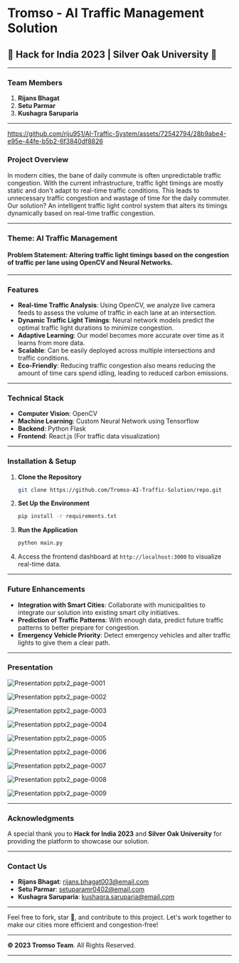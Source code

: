 # Tromso - AI Traffic Management Solution

## 🚦 Hack for India 2023 | Silver Oak University 🚦

---
### **Team Members**
1. **Rijans Bhagat**
2. **Setu Parmar**
3. **Kushagra Saruparia**
---

https://github.com/riju951/AI-Traffic-System/assets/72542794/28b9abe4-e95e-44fe-b5b2-6f3840df8826
 <!-- You should provide an actual link or path for the image. -->

### **Project Overview**
In modern cities, the bane of daily commute is often unpredictable traffic congestion. With the current infrastructure, traffic light timings are mostly static and don't adapt to real-time traffic conditions. This leads to unnecessary traffic congestion and wastage of time for the daily commuter. Our solution? An intelligent traffic light control system that alters its timings dynamically based on real-time traffic congestion.

---

### **Theme**: AI Traffic Management
#### **Problem Statement**: Altering traffic light timings based on the congestion of traffic per lane using OpenCV and Neural Networks.

---

### **Features**
* **Real-time Traffic Analysis**: Using OpenCV, we analyze live camera feeds to assess the volume of traffic in each lane at an intersection.
* **Dynamic Traffic Light Timings**: Neural network models predict the optimal traffic light durations to minimize congestion.
* **Adaptive Learning**: Our model becomes more accurate over time as it learns from more data.
* **Scalable**: Can be easily deployed across multiple intersections and traffic conditions.
* **Eco-Friendly**: Reducing traffic congestion also means reducing the amount of time cars spend idling, leading to reduced carbon emissions.

---

### **Technical Stack**
* **Computer Vision**: OpenCV
* **Machine Learning**: Custom Neural Network using Tensorflow
* **Backend**: Python Flask
* **Frontend**: React.js (For traffic data visualization)

---

### **Installation & Setup**
1. **Clone the Repository**
   ```sh
   git clone https://github.com/Tromso-AI-Traffic-Solution/repo.git
   ```

2. **Set Up the Environment**
   ```sh
   pip install -r requirements.txt
   ```

3. **Run the Application**
   ```sh
   python main.py
   ```

4. Access the frontend dashboard at `http://localhost:3000` to visualize real-time data.

---

### **Future Enhancements**
* **Integration with Smart Cities**: Collaborate with municipalities to integrate our solution into existing smart city initiatives.
* **Prediction of Traffic Patterns**: With enough data, predict future traffic patterns to better prepare for congestion.
* **Emergency Vehicle Priority**: Detect emergency vehicles and alter traffic lights to give them a clear path.

---

### **Presentation**

![Presentation pptx2_page-0001](https://github.com/riju951/AI-Traffic-System/assets/82694741/0b91d7af-a196-456a-a006-75de61ff0e9a)

![Presentation pptx2_page-0002](https://github.com/riju951/AI-Traffic-System/assets/82694741/619bafbe-58f8-4b04-bad8-a6b467f8a501)

![Presentation pptx2_page-0003](https://github.com/riju951/AI-Traffic-System/assets/82694741/54d3a142-895f-4014-814f-b82aaf0a5032)

![Presentation pptx2_page-0004](https://github.com/riju951/AI-Traffic-System/assets/82694741/1e1fd92e-a13d-4ed4-9dc2-b50517c28ecf)

![Presentation pptx2_page-0005](https://github.com/riju951/AI-Traffic-System/assets/82694741/655a541f-86cc-4ede-9232-c582b0d1b258)

![Presentation pptx2_page-0006](https://github.com/riju951/AI-Traffic-System/assets/82694741/f3ee1f59-bd33-4a2d-979e-74177c435d17)

![Presentation pptx2_page-0007](https://github.com/riju951/AI-Traffic-System/assets/82694741/cac2de23-d2d9-4429-a273-d98939f5a8b2)

![Presentation pptx2_page-0008](https://github.com/riju951/AI-Traffic-System/assets/82694741/9f39c162-09de-4f93-8770-a9e715df44b7)

![Presentation pptx2_page-0009](https://github.com/riju951/AI-Traffic-System/assets/82694741/4e52490c-f857-4955-aa0e-d20ef3a7ff16)

---

### **Acknowledgments**
A special thank you to **Hack for India 2023** and **Silver Oak University** for providing the platform to showcase our solution.

---

### **Contact Us**
* **Rijans Bhagat**: rijans.bhagat003@email.com
* **Setu Parmar**: setuparamr0402@email.com
* **Kushagra Saruparia**: kushagra.saruparia@email.com

---

Feel free to fork, star 🌟, and contribute to this project. Let's work together to make our cities more efficient and congestion-free!

---

**© 2023 Tromso Team**. All Rights Reserved.

---






